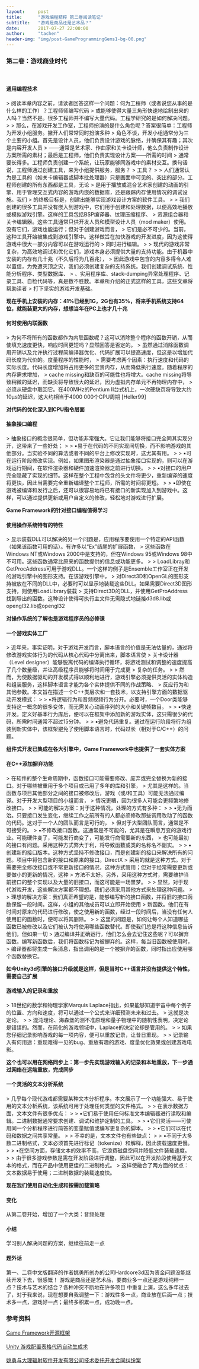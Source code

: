 ```yaml
---
layout:     post
title:      "游戏编程精粹	第二卷阅读笔记"
subtitle:   "游戏是商品还是艺术品？"
date:       2017-07-27 22:00:00
author:     "tachen"
header-img: "img/post-GameProgrammingGems1-bg-00.png"
---
```


<h3>第二卷：游戏商业时代</h3>
<br />
<h4>通用编程技术</h4>
> 阅读本章内容之前，请读者回答这样一个问题：何为工程师（或者说您从事的是什么样的工作）？工程师师编写代码
> 或能够使得大量三角形快速地绘制出来的人吗？当然不是。很多工程师并不编写大量代码。工程学研究的是如何解决问题。
>
> 那么，在游戏开发工作室，工程师扮演的是什么角色呢？答案很简单：工程师为开发小组服务。撇开人们常常同时扮演多种
> 角色不谈，开发小组通常分为三个主要的小组。首先是设计人员，他们负责设计游戏的脉络，并确保其有趣；其次是内容开发人员
> ——通常是艺术家、作曲家和关卡设计师，他么负责制作设计方案所需的素材；最后是工程师，他们负责实现设计方案——所需的时间
> 通常要长得多。工程师负责创建一个系统，让玩家能够同游戏中的素材交互。换句话说，工程师通过创建工具，来为小组提供服务，服务？
> 工具？
>
> 人们通常认为是工具的（如关卡编辑器或脚本批处理器）只是画面中可见的、突出的部分。工程师创建的所有东西都是工具，无论
> 是用于播放或混合艺术家创建的动画的引擎、用于管理交互式内容的游戏内嵌的数据库，还是跟踪内存使用情况的调试设施。我们
> 的终极目标是，创建出能够实现游戏设计方案的软件工具。
>
> 我们创建的很多工具并没有嵌入到游戏中，它们用于创建和处理数据，以便高效地播放或模拟游戏引擎。这样的工具包括BSP编译器、纹理压缩程序、
> 资源组合器和关卡编辑器。这些工具通常只供开发人员和模型设计人员（mod maker）使用。没有它们，游戏也能运行；但对于创建游戏而言，
> 它们是必不可少的。当前，这种工具开始被集成到游戏引擎中。这样做旨在加快游戏的开发进度，因为这使得游戏中很大一部分内容可以在游戏运行的
> 同时进行编辑。
>
> 现代的游戏非常复杂，为高效地调试和优化它们，游戏本身必须提供大量的支持功能。由于机器中安装的内存有几十兆（不久后将为几百兆），
> 因此游戏中包含的内容多得令人难以置信，为免遭灭顶之灾，我们必须创建复杂的支持系统。我们创建调试系统、性能分析程序、类型数据库、
> 、实用程序库、stack-dumping异常处理程序、记录工具、自检代码等，真是数不胜数。本章所介绍的正式这样的工具，这些文章将帮助读者
> 打下坚实的游戏开发基础。

**现在手机上安装的内存：41%已经到1G，2G也有35%，将来手机系统支持64位，就能装更大的内存，想想当年在PC上也才几十兆**

<h4>何时使用内联函数</h4>
> 为何不将所有的函数都作为内联函数呢？这可以消除整个程序的函数开销，从而使填充速度更快，响应时间更短吗？显然回答是否定的。
> 虽然通过消除函数调用开销以及允许执行过程简编译器优化、代码扩展可以提高速度，但这是以增加代码长度为代价的。度量程序的性能时，
> 需要考虑两个因素：执行速度和代码的实际长度。代码长度增加将占用更多的宝贵内存，从而降低执行速度。随着程序的内存需求增加，
> cache missing和缺页的可能性也将增大。cache missing将导致稍微的延迟，而缺页将导致很大的延迟，因为虚拟内存单元不再物理内存中，
> 必须从硬盘中取回它。在400MHz的Pentium Ⅱ台式机上，一次硬缺页将导致大约10μs的延迟，这大约相当于4000 000个CPU周期 [Heller99]

**对代码的优化深入到CPU指令层面**

<h4>抽象接口编程</h4>
> 抽象接口的概念很简单，但功能非常强大。它让我们能够将接口完全同其实现分开，这带来了一些好处；
>
> ▪易于在代码的不同实现间切换，而不影响游戏的其他部分。当实验不同的算法或者不同的平台上修改实现时，这尤其有用。
>
> ▪可在运行阶段修改实现。例如，如果图形渲染器是通过抽象接口实现的，则可以在游戏运行期间，在软件渲染器和硬件加速渲染器之前进行切换。
>
> ▪对接口的用户完全隐藏了实现的细节。这样在整个工程中包含的头文件将更少，重新编译的速度将更快，因此当需要完全重新编译整个工程师，所需的时间将更短。
>
> ▪即使在游戏被编译和发行之后，还可以很容易地将已有接口的新实现加入到游戏中。这样，可以通过提供更新或用户自定义的修改，轻松地对游戏进行扩展。

**Game Framework的针对接口编程值得学习**

<h4>使用操作系统特有的特性</h4>
> 显示装载DLL可以解决的另一个问题是，应用程序要使用一个特定的API函数（如果该函数可用的话）。有许多以“Ex”结尾的扩展函数，
> 这些函数在Windows NT或Windows 2000中是支持的，但在Windows 95或Windows 98中不可用。这些函数通常比原来的函数提供的信息或功能更多。
>
> LoadLibray和GetProcAddress可用于游戏DLL。一个这样的例子是Ensemble工作室正在开发的游戏引擎中的图形支持。在该游戏引擎中，
> 对Direct3D和OpenGL的图形支持被放在不同的DLL中，必要时可以显示地装载这些DLL。如果需要Direct3D图形支持，则使用LoadLibrary装载
> 支持Direct3D的DLL，并使用GetProAddress找到导出的函数。这种设计使得可执行主文件无需隐式地链接d3d8.lib或opengl32.lib或opengl32

**对操作系统的了解也是游戏程序员的必修课**

<h4>一个游戏实体工厂</h4>
> 近年来，事实证明，对于游戏开发而言，脚本语言的价值是无法估量的，通过将修改游戏实体行为的代码从核心代码中分离出来，脚本语言使
> 关卡设计器（Level designer）能够脱离代码的编译执行循环，将游戏测试和调整的速度提高了几个数量级，并让高级程序员能够将时间用于完成更
> 复杂的任务。
>
> 然而，为使数据驱动的开发模式得以顺利地进行，游戏引擎必须提供灵活的实体构造和组装服务，这样脚本语言才能为各个实体提供不同的作战策略、
> 反应行为和其他参数。本文旨在描述一个C++类层次和一套技术，以支持引擎方面的数据驱动开发模式：
> 
> ▪将逻辑行为和音频视频行为分开。必要时，一个Door类能够支持这一概念的很多变体，而无需关心动画序列的大小和关键帧数目。
> 
> ▪快速开发。定义好基本行为库后，便可以在框架中添加新的游戏实体，这只需很少的代码，所需时间通常不超过15分钟。
>
> ▪避免代码重复。通过在运行阶段将行为组装到新实体中，该框架避免了使用脚本语言时，代码过长（相对于C/C++）的问题。

**组件式开发已集成在各大引擎中，Game Framework中也提供了一套实体方案**

<h4>在C++添加摒弃功能</h4>
> 在软件的整个生命周期中，函数接口可能需要修改、废弃或完全替换为新的接口。对于哪些被重用于多个项目或已用了多年的库和引擎，
> 尤其是这样的。当函数与项目其他部分之间的接口被修改后，游戏（或/和工具）可能无法通过编译。对于开发大型项目的小组而言，
> 情况更糟，因为很多人可能会更频繁地修改接口。
>
> 可能的解决方案：对于这种情况，处理的方式有多种：
>
> ▪无为而治。只要接口发生变化，继续工作之前所有的人都必须修改那些调用改动了的函数的代码。这对于一个人的团队而言是可行的，
> 但对于大型团队而言，通常是不可接受的。
> ▪不修改接口函数。这通常是不可能的，尤其是在瞬息万变的游戏行业。可能硬件变了，可能发行商变了，可能发行商需要新的东西，
> 也可能最初的接口有问题。采用这种方式弊大于利，将导致函数或类的名称名不副实。
>
> ▪创建新的接口版本。这种方式坚持不修改接口，而是创建新的接口来解决所有的问题。项目中将包含新的接口和原来的接口。DirectX
> 采用的就是这种方式。对于需要完全修改接口或不常更新接口的情况，这种方式管用；但对于经常需要更新或要做小的更新的情况，这种
> 方法不太好。另外，采用这种方式时，需要维护当前接口的整个实现以及大量的旧接口，而这可能是一场噩梦。
>
> 显然，对于现代游戏开发，这些解决方案都不理想。我们必须采用其他方式来处理这种问题。
>
> 理想的解决方案：我们真正希望的是，能够编写新的接口函数，并将旧的接口函数保留一段时间。这样，小组的其他成员可以立即开始使用
> 新函数。他们在有时间对原来的代码进行修改，使之使用新的函数，经过一段时间后，当没有任何人使用旧的函数时，便可以将其删除。
>
> 这里的问题是，如何让每个人知道哪些函数已被修改以及它们被认为将使用哪些函数替代。即使我们总是将这种信息告诉他们，但如果一切
> 通过编译并正确运行，他们怎么会去记住这些呢？可以摒弃函数。编写新函数后，我们将函数标记为被摒弃的。这样，每当旧函数被使用时，
> 编译器都将生成一条消息，指出调用的是一个被摒弃的函数，同时指出应使用哪个函数替换它。

**如今Unity3d引擎的接口升级就是这样，但是当时C++语言并没有提供这个特性，需要自己扩展**

<h4>游戏输入的记录和重放</h4>
> 18世纪的数学和物理学家Marquis Laplace指出，如果能够知道宇宙中每个例子的位置、方向和速度，将可以通过一个公式来详细预测未来和过去。
> 这就是决定论。
>
> 混沌理论、海森堡的测不准原理和量子物理中的随机性表明，决定论是错误的。然而，在简化的游戏领域中，Laplace的决定论却是管用的。
>
> 如果您仔细记录影响游戏的每一项内容，便可以重放记录，让昔日重现。
>
> 记录输入有何用途：重现难得一见的bug、重放有趣的游戏、度量优化效果或创建游戏电影。

**这个也可以用在网络同步上：第一步先实现游戏输入的记录和本地重放，下一步通过网络在远端重放，完成同步**

<h4>一个灵活的文本分析系统</h4>
> 几乎每个现代游戏都需要某种文本分析程序。本文展示了一个功能强大、易于使用的文本分析系统，该系统可用于处理任何类型的文件格式。
>
> 在表示数据方面，文本文件有很多优点：
>
> ▪它们易于使用任何标准文本编辑器进行读取和编辑。二进制数据通常要求创建、调试和维护定制的工具。
>
> ▪它们灵活——可使用同一个分析程序进行简答的变量赋值或编写更复杂的脚本。
>
> ▪它们可以在代码和数据之间共享常量。
>
> 不幸的是，文本文件也有些缺点：
>
> ▪不同于大多数二进制格式，文本必须首先进行标记（tokenize）和解释，因此装载速度更慢。
>
> ▪在空间方面，存储文本的效率不高，它浪费磁盘空间并降低文件装载速度。
>
> 由于很多游戏参数是需在开发阶段进行调整，因此可以在开发阶段使用基于文本的格式，而在产品中使用更佳的二进制格式。
> 这样使融合了两方面的优点：文本数据易于使用；二进制数据的装载速度快。

**现在我们使用自动化生成和按需加载策略**

<h4>变化</h4>
<p>从第二卷开始，增加了一个大类：音频处理</p>

<h4>小结</h4>
<p>学习别人解决问题的方案，继续往前走一点</p>

<h4>题外话</h4>
<p>第一、二卷中文版翻译的作者姚勇所创办的公司Hardcore3d因为资金问题没能继续开发下去，很感慨！
游戏是商品还是艺术品，要商业多一点还是游戏纯粹一点？技术与艺术的结合？各种冲突不断地在许多项目
中重复上演，这么多年过去了，对于我来说，现在想要自我调整一下：游戏性多一点，商业放在后面一点；技术多一点，游戏好一点；最终多积累一点，成功晚一点。
</p>

<h3 class="section-heading">参考资料</h3>
<a href="http://gameframework.cn/summary" target="_blank">Game Framework开源框架</a>
<br />
<br />
<a href="https://zhuanlan.zhihu.com/p/25228392" target="_blank">Unity 游戏配置表格代码自动生成术</a> 
<br />
<br />
<a href="http://www.cnipr.net/article_show.asp?article_id=15627" target="_blank">姚勇与大理辐射软件开发有限公司技术委托开发合同纠纷案</a>





